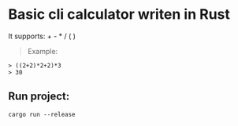 # Basic cli calculator writen in Rust

It supports: + - * / ( )

>Example:
```
> ((2+2)*2+2)*3
> 30
```

## Run project:
```
cargo run --release
```
